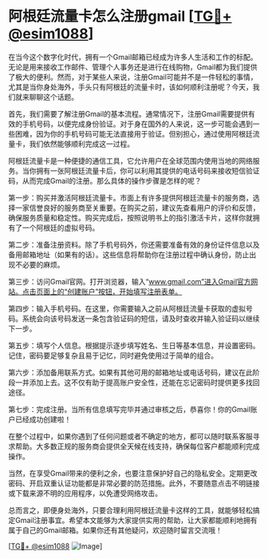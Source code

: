 # 阿根廷流量卡怎么注册gmail [[TG💪+ @esim1088](https://t.me/s/esim1088)]

在当今这个数字化时代，拥有一个Gmail邮箱已经成为许多人生活和工作的标配。无论是用来接收工作邮件、管理个人事务还是进行在线购物，Gmail都为我们提供了极大的便利。然而，对于某些人来说，注册Gmail可能并不是一件轻松的事情，尤其是当你身处海外，手头只有阿根廷的流量卡时，该如何顺利注册呢？今天，我们就来聊聊这个话题。

首先，我们需要了解注册Gmail的基本流程。通常情况下，注册Gmail需要提供有效的手机号码，以便完成身份验证。对于身在国外的人来说，这一步可能会遇到一些困难，因为你的手机号码可能无法直接用于验证。但别担心，通过使用阿根廷流量卡，我们依然能够顺利完成这一过程。

阿根廷流量卡是一种便捷的通信工具，它允许用户在全球范围内使用当地的网络服务。当你拥有一张阿根廷流量卡后，你可以利用其提供的电话号码来接收短信验证码，从而完成Gmail的注册。那么具体的操作步骤是怎样的呢？

第一步：购买并激活阿根廷流量卡。市面上有许多提供阿根廷流量卡的服务商，选择一家信誉良好的服务商至关重要。在购买之前，建议先查看用户的评价和反馈，确保服务质量和稳定性。购买完成后，按照说明书上的指引激活卡片，这样你就拥有了一个阿根廷的虚拟号码。

第二步：准备注册资料。除了手机号码外，你还需要准备有效的身份证件信息以及备用邮箱地址（如果有的话）。这些信息将帮助你在注册过程中确认身份，防止出现不必要的麻烦。

第三步：访问Gmail官网。打开浏览器，输入“www.gmail.com”进入Gmail官方网站。点击页面上的“创建账户”按钮，开始填写注册表单。

第四步：输入手机号码。在这里，你需要输入之前从阿根廷流量卡获取的虚拟号码。系统会向该号码发送一条包含验证码的短信，请及时查收并输入验证码以继续下一步。

第五步：填写个人信息。根据提示逐步填写姓名、生日等基本信息，并设置密码。记住，密码要足够复杂且易于记忆，同时避免使用过于简单的组合。

第六步：添加备用联系方式。如果有其他可用的邮箱地址或电话号码，建议在此阶段一并添加上去。这不仅有助于提高账户安全性，还能在忘记密码时提供更多找回途径。

第七步：完成注册。当所有信息填写完毕并通过审核之后，恭喜你！你的Gmail账户已经成功创建啦！

在整个过程中，如果你遇到了任何问题或者不确定的地方，都可以随时联系客服寻求帮助。大多数正规的服务商会提供全天候在线支持，确保每位客户都能顺利完成操作。

当然，在享受Gmail带来的便利之余，也要注意保护好自己的隐私安全。定期更改密码、开启双重认证功能都是非常必要的防范措施。此外，不要随意点击不明链接或下载来源不明的应用程序，以免遭受网络攻击。

总而言之，即便身处海外，只要合理利用阿根廷流量卡这样的工具，就能够轻松搞定Gmail注册事宜。希望本文能够为大家提供实用的帮助，让大家都能顺利地拥有属于自己的Gmail邮箱。如果你还有其他疑问，欢迎随时留言交流哦！

[[TG💪+ @esim1088](https://t.me/s/esim1088) ![Image](https://i.postimg.cc/4NQfJmqS/Snipaste-2025-05-13-00-14-12.png)]